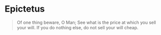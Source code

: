 # Epictetus

> Of one thing beware, O Man; See what is the price at which you sell your will. If you do nothing else, do not sell your will cheap.

